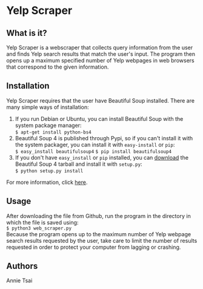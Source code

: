 Yelp Scraper
============

What is it?
-----------

Yelp Scraper is a webscraper that collects query information from the user
and finds Yelp search results that match the user's input. The program then
opens up a maximum specified number of Yelp webpages in web browsers that
correspond to the given information.

Installation
------------

Yelp Scraper requires that the user have Beautiful Soup installed. There are
many simple ways of installation:

1. If you run Debian or Ubuntu, you can install Beautiful Soup with the system
package manager:  
    `$ apt-get install python-bs4`
2. Beautiful Soup 4 is published through Pypi, so if you can't install it with
the system packager, you can install it with `easy-install` or `pip`:  
    `$ easy_install beautifulsoup4`
    `$ pip install beautifulsoup4`
3. If you don't have `easy_install` or `pip` installed, you can [download](https://www.crummy.com/software/BeautifulSoup/bs4/download/4.0/)
the Beautiful Soup 4 tarball and install it with `setup.py`:  
    `$ python setup.py install`

For more information, click [here](https://www.crummy.com/software/BeautifulSoup/bs4/doc/).

Usage
-----

After downloading the file from Github, run the program in the directory in
which the file is saved using:  
    `$ python3 web_scraper.py`  
Because the program opens up to the maximum number of Yelp webpage search
results requested by the user, take care to limit the number of results
requested in order to protect your computer from lagging or crashing. 

Authors
-------

Annie Tsai
